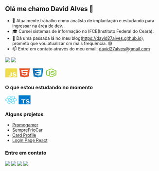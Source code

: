 ## Olá me chamo David Alves 👋
- 🔭 Atualmente trabalho como analista de implantação e estudando para ingressar na área de dev.
- 🎓 Cursei sistemas de informação no IFCE(Instituto Federal do Ceará).
- 📝 Dá uma passada lá no meu blog(https://david27alves.github.io), prometo que vou atualizar cm mais frequência. 😅
- 📫 Entre em contato através do meu email: david27alves@gmail.com

<div style="display: block; margin-right: auto; margin-left: auto;">
  <a href="https://github.com/david27alves"></a>
  <img height="180em" src="https://github-readme-stats.vercel.app/api/top-langs/?username=david27alves&layout=compact&langs_count=7&theme=dracula"/>
  <img height="180em" src="https://github-readme-stats.vercel.app/api?username=david27alves&show_icons=true&theme=dracula&include_all_commits=true&count_private=true"/>
</div><br>
<div style="display: inline_block">
  <img align="center" alt="Ane-Js" height="30" width="40" src="https://raw.githubusercontent.com/devicons/devicon/master/icons/javascript/javascript-plain.svg">
  <img align="center" alt="Ane-HTML" height="30" width="40" src="https://raw.githubusercontent.com/devicons/devicon/master/icons/html5/html5-original.svg">
  <img align="center" alt="Ane-CSS" height="30" width="40" src="https://raw.githubusercontent.com/devicons/devicon/master/icons/css3/css3-original.svg">
  <img align="center" alt="Ane-Js" height="30" width="40" src="https://raw.githubusercontent.com/devicons/devicon/master/icons/nodejs/nodejs-plain.svg">
</div>

### O que estou estudando no momento
 
<div> 
   <img align="center" alt="React" height="30" width="40" src="https://raw.githubusercontent.com/devicons/devicon/1119b9f84c0290e0f0b38982099a2bd027a48bf1/icons/react/react-original.svg">  
  <img align="center" alt="TypeScript" height="30" width="40" 
src="https://raw.githubusercontent.com/devicons/devicon/master/icons/typescript/typescript-original.svg">
</div>

### Alguns projetos
  
  <ul>
    <li><a href="https://promogamer.com.br/">Promogamer</a></li>
    <li><a href="https://semprefriocar.com.br">SempreFrioCar</a></li>
    <li><a href="https://codepen.io/david27alves/pen/vYWdRNq">Card Profile</a></li>
  <li><a href="https://codesandbox.io/s/unruffled-sun-6lknq9">Login Page React</a></li>
  </ul>

### Entre em contato

<div>
  <a href="https://www.linkedin.com/in/david-alves-79483345/" target="_blank"><img src="https://img.shields.io/badge/-LinkedIn-%230077B5?style=for-the-badge&logo=linkedin&logoColor=white" target="_blank"></a>   
  <a href="https://instagram.com/david27alves" target="_blank"><img src="https://img.shields.io/badge/-Instagram-%23E4405F?style=for-the-badge&logo=instagram&logoColor=white" target="_blank"></a>
  <a href="https://www.facebook.com/david27alves/" target="_blank"><img src="https://img.shields.io/badge/Facebook-1877F2?style=for-the-badge&logo=facebook&logoColor=white" target="_blank"></a>
  <a href = "mailto:contato@seu-usuário-aqui"><img src="https://img.shields.io/badge/Gmail-D14836?style=for-the-badge&logo=gmail&logoColor=white" target="_blank"></a>
  
</div>
